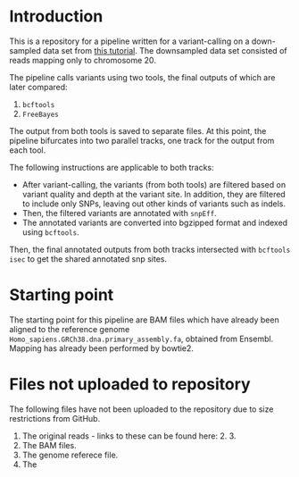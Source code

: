 # Introduction

This is a repository for a pipeline written for a variant-calling on a down-sampled data set from [this tutorial](https://melbournebioinformatics.github.io/MelBioInf_docs/tutorials/var_detect_advanced/var_detect_advanced/). The downsampled data set consisted of reads mapping only to chromosome 20.

The pipeline calls variants using two tools, the final outputs of which are later compared:

1. `bcftools`
2. `FreeBayes`

The output from both tools is saved to separate files. At this point, the pipeline bifurcates into two parallel tracks, one track for the output from each tool.

The following instructions are applicable to both tracks:

* After variant-calling, the variants (from both tools) are filtered based on variant quality and depth at the variant site. In addition, they are filtered to include only SNPs, leaving out other kinds of variants such as indels.
* Then, the filtered  variants are annotated with `snpEff`.
* The annotated variants are converted into bgzipped format and indexed using `bcftools`.

Then, the final annotated outputs from both tracks intersected with `bcftools isec` to get the shared annotated snp sites.

# Starting point

The starting point for this pipeline are BAM files which have already been aligned to the reference genome `Homo_sapiens.GRCh38.dna.primary_assembly.fa`, obtained from Ensembl. Mapping has already been performed by bowtie2.

# Files not uploaded to repository

The following files have not been uploaded to the repository due to size restrictions from GitHub.

1. The original reads - links to these can be found here:
    2. 
    3. 
2. The BAM files.
3. The genome referece file.
4. The 
